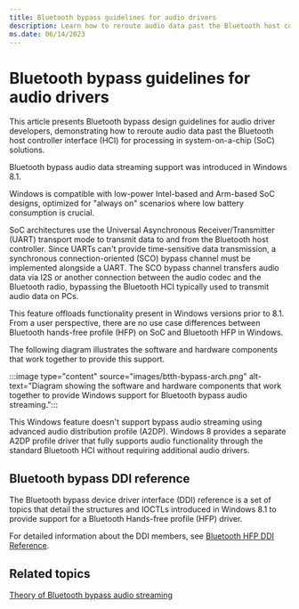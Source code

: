```yaml
---
title: Bluetooth bypass guidelines for audio drivers
description: Learn how to reroute audio data past the Bluetooth host controller interface (HCI) for processing in system-on-a-chip (SoC) solutions.
ms.date: 06/14/2023
---
```


# Bluetooth bypass guidelines for audio drivers

This article presents Bluetooth bypass design guidelines for audio driver developers, demonstrating how to reroute audio data past the Bluetooth host controller interface (HCI) for processing in system-on-a-chip (SoC) solutions.

Bluetooth bypass audio data streaming support was introduced in Windows 8.1.

Windows is compatible with low-power Intel-based and Arm-based SoC designs, optimized for "always on" scenarios where low battery consumption is crucial.

SoC architectures use the Universal Asynchronous Receiver/Transmitter (UART) transport mode to transmit data to and from the Bluetooth host controller. Since UARTs can't provide time-sensitive data transmission, a synchronous connection-oriented (SCO) bypass channel must be implemented alongside a UART. The SCO bypass channel transfers audio data via I2S or another connection between the audio codec and the Bluetooth radio, bypassing the Bluetooth HCI typically used to transmit audio data on PCs.

This feature offloads functionality present in Windows versions prior to 8.1. From a user perspective, there are no use case differences between Bluetooth hands-free profile (HFP) on SoC and Bluetooth HFP in Windows.

The following diagram illustrates the software and hardware components that work together to provide this support.

:::image type="content" source="images/btth-bypass-arch.png" alt-text="Diagram showing the software and hardware components that work together to provide Windows support for Bluetooth bypass audio streaming.":::

This Windows feature doesn't support bypass audio streaming using advanced audio distribution profile (A2DP). Windows 8 provides a separate A2DP profile driver that fully supports audio functionality through the standard Bluetooth HCI without requiring additional audio drivers.

## Bluetooth bypass DDI reference

The Bluetooth bypass device driver interface (DDI) reference is a set of topics that detail the structures and IOCTLs introduced in Windows 8.1 to provide support for a Bluetooth Hands-free profile (HFP) driver.

For detailed information about the DDI members, see [Bluetooth HFP DDI Reference](./bluetooth-hfp-ddi-reference.md).

## Related topics

[Theory of Bluetooth bypass audio streaming](theory-of-operation.md)

